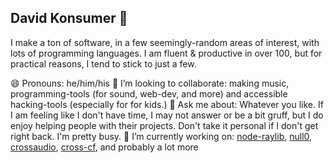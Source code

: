 ## David Konsumer 👋

I make a ton of software, in a few seemingly-random areas of interest, with lots of programming languages. I am fluent & productive in over 100, but for practical reasons, I tend to stick to just a few.

😄 Pronouns: he/him/his
👯 I’m looking to collaborate: making music, programming-tools (for sound, web-dev, and more) and accessible hacking-tools (especially for for kids.)
💬 Ask me about: Whatever you like. If I am feeling like I don't have time, I may not answer or be a bit gruff, but I do enjoy helping people with their projects. Don't take it personal if I don't get right back. I'm pretty busy.
🔭 I’m currently working on: [node-raylib](https://github.com/RobLoach/node-raylib), [null0](https://github.com/notnullgames/null0), [crossaudio](https://github.com/konsumer/crossaudio), [cross-cf](https://github.com/konsumer/cross-cf), and probably a lot more
